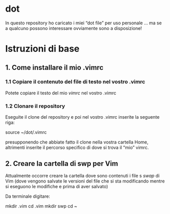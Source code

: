 # dot

In questo repository ho caricato i miei “dot file” per uso personale … ma se a qualcuno possono interessare ovviamente sono a disposizione!

# Istruzioni di base

## 1. Come installare il mio .vimrc

### 1.1 Copiare il contenuto del file di testo nel vostro .vimrc

Potete copiare il testo del mio _vimrc_ nel vostro .vimrc

### 1.2 Clonare il repository

Eseguite il clone del repository e poi nel vostro .vimrc inserite la seguente riga:

  source ~/dot/.vimrc
  
presupponendo che abbiate fatto il clone nella vostra cartella Home, altrimenti inserite il percorso specifico di dove si trova il “mio” vimrc. 

## 2. Creare la cartella di swp per Vim

Attualmente occorre creare la cartella dove sono contenuti i file s _swap_ di Vim (dove vengono salvate le versioni del file che si sta modificando mentre si eseguono le modifiche e prima di aver salvato)

Da terminale digitare:

  mkdir .vim
  cd .vim
  mkdir swp
  cd ~
  
  

